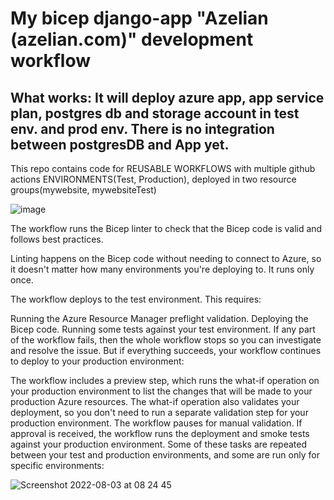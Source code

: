 # My bicep django-app "Azelian (azelian.com)" development workflow
What works:
It will deploy azure app, app service plan, postgres db and storage account in test env. and prod env.
There is no integration between postgresDB and App yet.
-------

This repo contains code for REUSABLE WORKFLOWS with multiple github actions ENVIRONMENTS(Test, Production), deployed in two resource groups(mywebsite, mywebsiteTest)

![image](https://user-images.githubusercontent.com/40992722/182538193-1c220304-3eb5-4974-b039-2d1c35a2dc0a.png)

The workflow runs the Bicep linter to check that the Bicep code is valid and follows best practices.

Linting happens on the Bicep code without needing to connect to Azure, so it doesn't matter how many environments you're deploying to. It runs only once.

The workflow deploys to the test environment. This requires:

Running the Azure Resource Manager preflight validation.
Deploying the Bicep code.
Running some tests against your test environment.
If any part of the workflow fails, then the whole workflow stops so you can investigate and resolve the issue. But if everything succeeds, your workflow continues to deploy to your production environment:

The workflow includes a preview step, which runs the what-if operation on your production environment to list the changes that will be made to your production Azure resources. The what-if operation also validates your deployment, so you don't need to run a separate validation step for your production environment.
The workflow pauses for manual validation.
If approval is received, the workflow runs the deployment and smoke tests against your production environment.
Some of these tasks are repeated between your test and production environments, and some are run only for specific environments:

![Screenshot 2022-08-03 at 08 24 45](https://user-images.githubusercontent.com/40992722/182538747-8d2af973-b134-47c8-aef4-6b3262cb9732.png)
